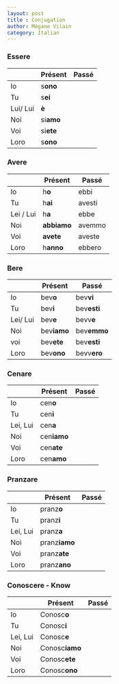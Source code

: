 ```yaml
---
layout: post
title : Conjugation
author: Mégane Vilain
category: Italian
---
```

### **Essere**

||Présent  | Passé |
|---|---| ---|
|Io | s**ono** 
|Tu | s**ei**
|Lui/ Lui | **è**
|Noi | si**amo**
|Voi | si**ete**
|Loro | s**ono**

### **Avere**

||Présent  | Passé |
|---|---| --- |
|Io | h**o** | ebbi |
|Tu | h**ai** | avesti |
|Lei / Lui | h**a** | ebbe |
|Noi | **abbiamo** | avemmo |
|Voi| **avete** | aveste |
|Loro | h**anno** | ebbero |

### **Bere**

||Présent  | Passé |
|---|---| --- |
| Io | bev**o**  | bev**vi** |
| Tu | bev**i**   | bev**esti** |
| Lei/ Lui | bev**e** | bevv**e** |
|Noi | bev**iamo** | bev**emmo** |
| voi |bev**ete** | bev**esti** |
|Loro | bev**ono** | bevv**ero** |

### **Cenare**

||Présent  | Passé |
|---|---| --- |
|Io| cen**o** |
|Tu| cen**i**|
|Lei, Lui| cen**a** |
|Noi| cen**iamo**|
|Voi|cen**ate**|
|Loro|cen**amo**|

### **Pranzare**

||Présent  | Passé |
|---|---| --- | 
|Io|pranz**o**|
|Tu|pranz**i**|
|Lei, Lui| pranz**a**|
|Noi| pranz**iamo**|
|Voi| pranz**ate**|
|Loro|pranz**ano**|

### **Conoscere** - **Know**

||Présent | Passé
|---|---|---|
|Io| Conosc**o** |
|Tu| Conosc**i** |
| Lei, Lui| Conosc**e** |
|Noi | Conosc**iamo**|
|Voi | Conosc**ete** |
| Loro | Conosc**ono** | 
